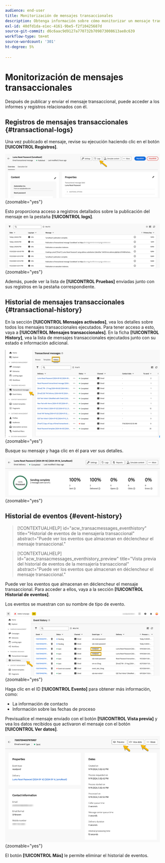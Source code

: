 ```yaml
---
audience: end-user
title: Monitorización de mensajes transaccionales
description: Obtenga información sobre cómo monitorizar un mensaje transaccional en la interfaz de usuario web de Campaign
exl-id: 40dfd1da-e1ec-4161-9be5-f2f10425687d
source-git-commit: d6c6aac9d9127a770732b709873008613ae8c639
workflow-type: tm+mt
source-wordcount: '301'
ht-degree: 5%

---
```


# Monitorización de mensajes transaccionales

Después de publicar y enviar el mensaje transaccional, puede acceder a los informes y registros relacionados con él.

## Registros de mensajes transaccionales {#transactional-logs}

Una vez publicado el mensaje, revise su ejecución haciendo clic en el botón **[!UICONTROL Registros]**.

![Captura de pantalla que muestra el botón Registros en la interfaz de mensajes transaccionales.](assets/transactional-logs.png){zoomable="yes"}

Esto proporciona acceso a registros detallados sobre la publicación del mensaje en la pestaña **[!UICONTROL logs]**.

![Captura de pantalla que muestra la lista de registros detallada en la pestaña de registros.](assets/transactional-logslist.png){zoomable="yes"}

Además, puede ver la lista de **[!UICONTROL Pruebas]** enviadas junto con sus registros en la pestaña correspondiente.

## Historial de mensajes transaccionales {#transactional-history}

En la sección **[!UICONTROL Mensajes activados]**, vea los detalles sobre todos los mensajes transaccionales ejecutados. Para tener acceso a esto, vaya a **[!UICONTROL Mensajes transaccionales]**. En la ficha **[!UICONTROL History]**, vea la lista de mensajes transaccionales ejecutados junto con su estado e información adicional.

![Captura de pantalla que muestra la ficha de historial con una lista de mensajes transaccionales ejecutados.](assets/transactional-history.png){zoomable="yes"}

Busque su mensaje y haga clic en él para ver sus detalles.

![Captura de pantalla que muestra los informes detallados de un mensaje transaccional seleccionado.](assets/transactional-reporting.png){zoomable="yes"}

## Historial de eventos {#event-history}

>[!CONTEXTUALHELP]
>id="acw_transacmessages_eventhistory"
>title="Historial de eventos de la mensajería transaccional"
>abstract="Puede ver los eventos que almacenan en déclencheur el mensaje transaccional."

>[!CONTEXTUALHELP]
>id="acw_transacmessages_eventhistory_preview"
>title="Vista previa del historial de eventos de la mensajería transaccional"
>abstract="Puede ver los eventos que almacenan en déclencheur el mensaje transaccional."

Puede ver los eventos que almacenan en déclencheur el mensaje transaccional. Para acceder a ellos, vaya a la sección **[!UICONTROL Historial de eventos]**.

Los eventos se muestran con su nombre de tipo de evento.

![Captura de pantalla que muestra la sección del historial de eventos con nombres de tipo de evento.](assets/event-history.png){zoomable="yes"}

Haga clic en el ID **[!UICONTROL Evento]** para obtener más información, como:

* La información de contacto
* Información sobre las fechas de proceso

Previsualice el mensaje enviado con el botón **[!UICONTROL Vista previa]** y vea los datos recibidos que activaron el mensaje con el botón **[!UICONTROL Ver datos]**.

![Captura de pantalla que muestra información detallada del evento, incluidas las opciones de vista previa y visualización de datos.](assets/event-details.png){zoomable="yes"}

El botón **[!UICONTROL Más]** le permite eliminar el historial de eventos.